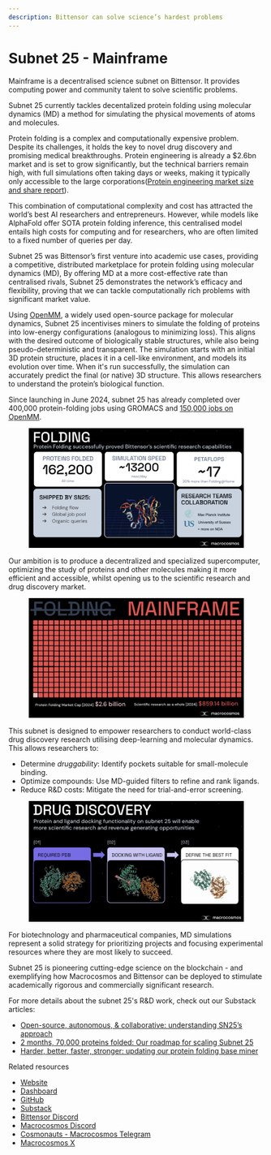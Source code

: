 ```yaml
---
description: Bittensor can solve science’s hardest problems
---
```


# Subnet 25 - Mainframe

Mainframe is a decentralised science subnet on Bittensor. It provides computing power and community talent to solve scientific problems.

Subnet 25 currently tackles decentalized protein folding using molecular dynamics (MD) a method for simulating the physical movements of atoms and molecules.&#x20;

Protein folding is a complex and computationally expensive problem. Despite its challenges, it holds the key to novel drug discovery and promising medical breakthroughs. Protein engineering is already a $2.6bn market and is set to grow significantly, but the technical barriers remain high, with full simulations often taking days or weeks, making it typically only accessible to the large corporations([Protein engineering market size and share report](https://www.grandviewresearch.com/industry-analysis/protein-engineering-market)).

This combination of computational complexity and cost has attracted the world’s best AI researchers and entrepreneurs. However, while models like AlphaFold offer SOTA protein folding inference, this centralised model entails high costs for computing and for researchers, who are often limited to a fixed number of queries per day.&#x20;

Subnet 25 was Bittensor’s first venture into academic use cases, providing a competitive, distributed marketplace for protein folding using molecular dynamics (MD), By offering MD at a more cost-effective rate than centralised rivals, Subnet 25 demonstrates the network’s efficacy and flexibility, proving that we can tackle computationally rich problems with significant market value.

Using [OpenMM](https://openmm.org/), a widely used open-source package for molecular dynamics, Subnet 25 incentivises miners to simulate the folding of proteins into low-energy configurations (analogous to minimizing loss). This aligns with the desired outcome of biologically stable structures, while also being pseudo-deterministic and transparent. The simulation starts with an initial 3D protein structure, places it in a cell-like environment, and models its evolution over time.  When it's run successfully, the simulation can accurately predict the final (or native) 3D structure. This allows researchers to understand the protein’s biological function.



Since launching in June 2024, subnet 25 has already completed over 400,000 protein-folding jobs using GROMACS and [150,000 jobs on OpenMM](https://www.macrocosmos.ai/sn25/dashboard).&#x20;

<figure><img src="../../.gitbook/assets/Screenshot 2025-03-05 at 17.51.22.png" alt=""><figcaption></figcaption></figure>

Our ambition is to produce a decentralized and specialized supercomputer, optimizing the study of proteins and other molecules making it more efficient and accessible, whilst opening us to the scientific research and drug discovery market.

<figure><img src="../../.gitbook/assets/Screenshot 2025-03-05 at 17.52.35.png" alt=""><figcaption></figcaption></figure>

This subnet is designed to empower researchers to conduct world-class drug discovery research utilising deep-learning and molecular dynamics. This allows researchers to:

* Determine _druggability_: Identify pockets suitable for small-molecule binding.
* Optimize compounds: Use MD-guided filters to refine and rank ligands.
* Reduce R\&D costs: Mitigate the need for trial-and-error screening.

<figure><img src="../../.gitbook/assets/Screenshot 2025-03-05 at 18.04.27.png" alt=""><figcaption></figcaption></figure>

For biotechnology and pharmaceutical companies, MD simulations represent a solid strategy for prioritizing projects and focusing experimental resources where they are most likely to succeed.

Subnet 25 is pioneering cutting-edge science on the blockchain - and exemplifying how Macrocosmos and Bittensor can be deployed to stimulate academically rigorous and commercially significant research.

For more details about the subnet 25's R\&D work, check out our Substack articles:

* [Open-source, autonomous, & collaborative: understanding SN25’s approach](https://macrocosmosai.substack.com/p/open-source-autonomous-and-collaborative)
* [2 months, 70,000 proteins folded: Our roadmap for scaling Subnet 25](https://macrocosmosai.substack.com/p/2-months-70000-proteins-folded-our)
* [Harder, better, faster, stronger: updating our protein folding base miner](https://macrocosmosai.substack.com/p/harder-better-faster-stronger-updating)

Related resources

* [Website](https://www.macrocosmos.ai/sn25)
* [Dashboard](https://www.macrocosmos.ai/sn25/dashboard)
* [GitHub](https://github.com/macrocosm-os/folding)
* [Substack](https://macrocosmosai.substack.com/t/protein-folding)
* [Bittensor Discord](https://discord.com/channels/799672011265015819/1234881153832321024)
* [Macrocosmos Discord](https://discord.com/channels/1238450997848707082)
* [Cosmonauts - Macrocosmos Telegram](https://t.me/macrocosmosai)
* [Macrocosmos X](https://x.com/MacrocosmosAI)
